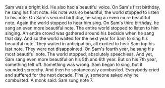 Sam was a bright kid.
He also had a beautiful voice.
On Sam's first birthday, he sang his first note.
His note was so beautiful, the world stopped to listen to his note.
On Sam's second birthday, he sang an even more beautiful note.
Again the world stopped to hear him sing.
On Sam's third birthday, he sang an even more beautiful note.
The entire world stopped to listen to him singing.
An entire crowd was gathered around his bedside when he sang that day.
And so the world waited for the next year for Sam to sing his beautiful note.
They waited in anticipation, all excited to hear Sam top his last note.
They were not disappointed.
On Sam's fourth year, he sang his most beautiful note.
The world stopped, absolutely speechless.
And yet, Sam sang even more beautiful on his 5th and 6th year.
But on his 7th year, something felt off.
Something was wrong.
Sam began to sing, but it sounded screechy.
And then he spotaneously combusted.
Everybody cried and suffered for the next decade.
Finally, someone asked why he combusted.
A monk said: Sam sung note 7.